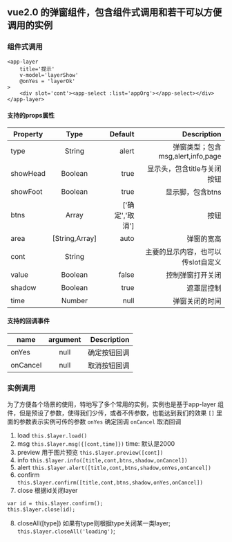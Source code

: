 ## vue2.0 的弹窗组件，包含组件式调用和若干可以方便调用的实例

### 组件式调用
```
<app-layer 
    title='提示'
    v-model='layerShow'
    @onYes = 'layerOk'
>
    <div slot='cont'><app-select :list='appOrg'></app-select></div>
</app-layer>
```
#### 支持的props属性
| Property      | Type          | Default  | Description |
| ------------- |:-------------:| -------:|------------:|
|type|String|alert|弹窗类型；包含msg,alert,info,page|
|showHead|Boolean|true|显示头，包含title与关闭按钮|
|showFoot|Boolean|true|显示脚，包含btns|
|btns|Array|['确定','取消']|按钮|
|area|[String,Array]|auto|弹窗的宽高|
|cont|String||主要的显示内容，也可以传slot自定义|
|value|Boolean|false|控制弹窗打开关闭|
|shadow|Boolean|true|遮罩层控制|
|time|Number|null|弹窗关闭的时间|

#### 支持的回调事件
| name          |argument       | Description |
| ------------- |:-------------:|------------:|
|onYes|null|确定按钮回调|
|onCancel|null|取消按钮回调|


### 实例调用
为了方便各个场景的使用，特地写了多个常用的实例，实例也是基于app-layer 组件，但是预设了参数，使得我们少传，或者不传参数，也能达到我们的效果
`[]` 里面的参数表示实例可传的参数
`onYes` 确定回调
`onCancel` 取消回调
1. load 
`this.$layer.load()`
2. msg 
`this.$layer.msg({[cont,time]})`
time: 默认是2000
3. preview 用于图片预览
`this.$layer.preview([cont])`
4. info
`this.$layer.info([title,cont,btns,shadow,onCancel])`
5. alert
`this.$layer.alert([title,cont,btns,shadow,onYes,onCancel])`
6. confirm
`this.$layer.confirm([title,cont,btns,shadow,onYes,onCancel])`
7. close 
根据id关闭layer
```
var id = this.$layer.confirm();
this.$layer.close(id);
```
8. closeAll([type]) 
如果有type则根据type关闭某一类layer;
`this.$layer.closeAll('loading')`;

